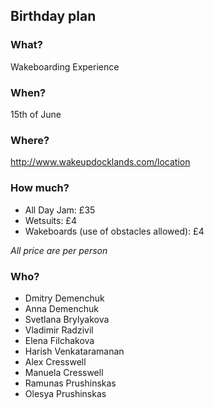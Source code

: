 ## Birthday plan

### What?
Wakeboarding Experience

### When?
15th of June 

### Where?
http://www.wakeupdocklands.com/location

### How much?
* All Day Jam: £35
* Wetsuits: £4 
* Wakeboards (use of obstacles allowed): £4

_All price are per person_

### Who?
* Dmitry Demenchuk
* Anna Demenchuk
* Svetlana Brylyakova
* Vladimir Radzivil
* Elena Filchakova
* Harish Venkataramanan
* Alex Cresswell
* Manuela Cresswell
* Ramunas Prushinskas
* Olesya Prushinskas

